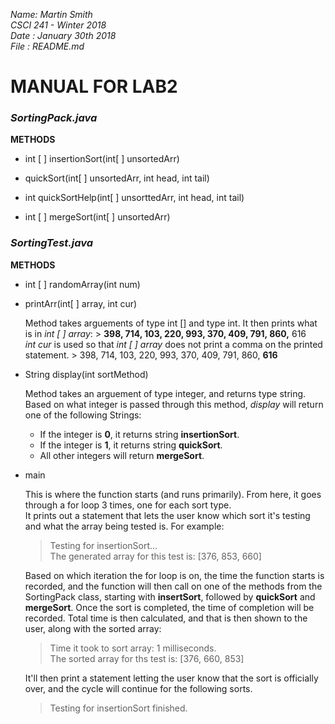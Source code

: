 _Name: Martin Smith_  
_CSCI 241 - Winter 2018_  
_Date : January 30th 2018_  
_File : README.md_

# MANUAL FOR LAB2
 
### **_SortingPack.java_**
 **METHODS**
  * int [ ] insertionSort(int[ ] unsortedArr)  
   
  * quickSort(int[ ] unsortedArr, int head, int tail)  
   
  * int quickSortHelp(int[ ] unsorttedArr, int head, int tail)  
   
  * int [ ] mergeSort(int[ ] unsortedArr)  
   
   
 ### **_SortingTest.java_**
 **METHODS**
  * int [ ] randomArray(int num)  
   
  * printArr(int[ ] array, int cur)  
  
     Method takes arguements of type int [] and type int. It then prints what is in _int [ ] array_:
        > **398, 714, 103, 220, 993, 370, 409, 791, 860,** 616  
     _int cur_ is used so that _int [ ] array_ does not print a comma on the printed statement.
        > 398, 714, 103, 220, 993, 370, 409, 791, 860, **616**
        
  * String display(int sortMethod)  
  
     Method takes an arguement of type integer, and returns type string. Based on what integer is passed through this method, _display_ will return one of the following Strings:
     * If the integer is **0**, it returns string **insertionSort**.  
     * If the integer is **1**, it returns string **quickSort**.
     * All other integers will return **mergeSort**.
   
  * main  
   
    This is where the function starts (and runs primarily). From here, it goes through a for loop 3 times, one for each sort type.  
   It prints out a statement that lets the user know which sort it's testing and what the array being tested is. For example:
    >Testing for insertionSort...  
    >The generated array for this test is: [376, 853, 660]  
   
    Based on which iteration the for loop is on, the time the function starts is recorded, and the function will then call on one of the methods from the SortingPack class, starting with **insertSort**, followed by **quickSort** and **mergeSort**. Once the sort is completed, the time of completion will be recorded. Total time is then calculated, and that is then shown to the user, along with the sorted array:  
    >Time it took to sort array: 1 milliseconds.  
    >The sorted array for ths test is: [376, 660, 853]  
   
    It'll then print a statement letting the user know that the sort is officially over, and the cycle will continue for the following sorts.  
    >Testing for insertionSort finished.
